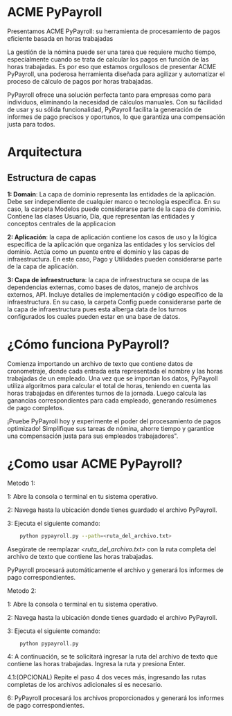 
# ACME PyPayroll

Presentamos ACME PyPayroll: su herramienta de procesamiento de pagos eficiente basada en horas trabajadas

La gestión de la nómina puede ser una tarea que requiere mucho tiempo, especialmente cuando se trata de calcular los pagos en función de las horas trabajadas. Es por eso que estamos orgullosos de presentar ACME PyPayroll, una poderosa herramienta diseñada para agilizar y automatizar el proceso de cálculo de pagos por horas trabajadas.

PyPayroll ofrece una solución perfecta tanto para empresas como para individuos, eliminando la necesidad de cálculos manuales. Con su fácilidad de usar y su sólida funcionalidad, PyPayroll facilita la generación de informes de pago precisos y oportunos, lo que garantiza una compensación justa para todos.

# Arquitectura

## Estructura de capas
__1: Domain__: La capa de dominio representa las entidades de la aplicación. Debe ser independiente de cualquier marco o tecnología específica. En su caso, la carpeta Modelos puede considerarse parte de la capa de dominio. Contiene las clases Usuario, Día, que representan las entidades y conceptos centrales de la applicacion

__2: Aplicación__: la capa de aplicación contiene los casos de uso y la lógica específica de la aplicación que organiza las entidades y los servicios del dominio. Actúa como un puente entre el dominio y las capas de infraestructura. En este caso, Pago y Utilidades pueden considerarse parte de la capa de aplicación.

__3: Capa de infraestructura__: la capa de infraestructura se ocupa de las dependencias externas, como bases de datos, manejo de archivos externos, API. Incluye detalles de implementación y código específico de la infraestructura. En su caso, la carpeta Config puede considerarse parte de la capa de infraestructura pues esta alberga data de los turnos configurados los cuales pueden estar en una base de datos.



# ¿Cómo funciona PyPayroll?
Comienza importando un archivo de texto que contiene datos de cronometraje, donde cada entrada esta representada el nombre y las horas trabajadas de un empleado. Una vez que se importan los datos, PyPayroll utiliza algoritmos para calcular el total de horas, teniendo en cuenta las horas trabajadas en diferentes turnos de la jornada. Luego calcula las ganancias correspondientes para cada empleado, generando resúmenes de pago completos.

¡Pruebe PyPayroll hoy y experimente el poder del procesamiento de pagos optimizado! Simplifique sus tareas de nómina, ahorre tiempo y garantice una compensación justa para sus empleados trabajadores".

# ¿Como usar ACME PyPayroll?

Metodo 1:

1: Abre la consola o terminal en tu sistema operativo.

2: Navega hasta la ubicación donde tienes guardado el archivo PyPayroll.

3: Ejecuta el siguiente comando:
```bash
    python pypayroll.py --path=<ruta_del_archivo.txt>
```
Asegúrate de reemplazar *<ruta_del_archivo.txt>* con la ruta completa del archivo de texto que contiene las horas trabajadas.

PyPayroll procesará automáticamente el archivo y generará los informes de pago correspondientes.

Metodo 2:

1: Abre la consola o terminal en tu sistema operativo.

2: Navega hasta la ubicación donde tienes guardado el archivo PyPayroll.

3: Ejecuta el siguiente comando:

```shell
    python pypayroll.py
```

4: A continuación, se te solicitará ingresar la ruta del archivo de texto que contiene las horas trabajadas. Ingresa la ruta y presiona Enter.

4.1:(OPCIONAL) Repite el paso 4 dos veces más, ingresando las rutas completas de los archivos adicionales si es necesario.

6: PyPayroll procesará los archivos proporcionados y generará los informes de pago correspondientes.